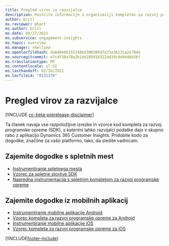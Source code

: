 ```yaml
---
title: Pregled virov za razvijalce
description: Poiščite informacije o organizaciji kompletov za razvoj programske opreme in o tem, kako slednje uporabiti.
author: britl
ms.reviewer: mhart
ms.author: britl
ms.date: 09/27/2021
ms.subservice: engagement-insights
ms.topic: overview
ms.manager: shellyha
ms.openlocfilehash: da848e6b155248bd308386d7e23a36131a2e78de
ms.sourcegitcommit: e7cdf36a78a2b1dd2850183224d39c8dde46b26f
ms.translationtype: MT
ms.contentlocale: sl-SI
ms.lasthandoff: 02/16/2022
ms.locfileid: "8231378"
---
```

# <a name="developer-resources-overview"></a>Pregled virov za razvijalce

[!INCLUDE [cc-beta-prerelease-disclaimer](includes/cc-beta-prerelease-disclaimer.md)]

Ta članek navaja vse razpoložljive izrezke in vzorce kod kompleta za razvoj programske opreme (SDK), s katerimi lahko razvijalci podatke dajo v skupno rabo z aplikacijo Dynamics 365 Customer Insights. Pridobite kodo za dogodke, značilne za vašo platformo, tako, da sledite vadnicam.

## <a name="capture-events-from-websites"></a>Zajemite dogodke s spletnih mest

- [Instrumentiranje spletnega mesta](instrument-website.md)
- [Vzorec za spletne storitve SDK](websdk-sample.md)
- [Napredna instrumentacija s spletnim kompletom za razvoj programske opreme](advanced-SDK-implementation.md)

## <a name="capture-events-from-mobile-apps"></a>Zajemite dogodke iz mobilnih aplikacij

- [Instrumentiranje mobilne aplikacije Android](get-started-android.md)
- [Vzorec kompleta za razvoj programske opreme za Android](androidsdk-sample.md)
- [Instrumentiranje mobilne aplikacije iOS](get-started-ios.md)
- [Vzorec kompleta za razvoj programske opreme za iOS](iossdk-sample.md)

[!INCLUDE[footer-include](../includes/footer-banner.md)]
